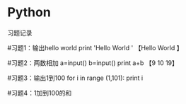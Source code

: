 # Python
习题记录

#习题1：输出hello world
print 'Hello World '
【Hello World 】

#习题2：两数相加
a=input()
b=input()
print a+b
【9
 10
 19】

#习题3：输出1到100
for i in range (1,101):
    print i
    
#习题4：1加到100的和

